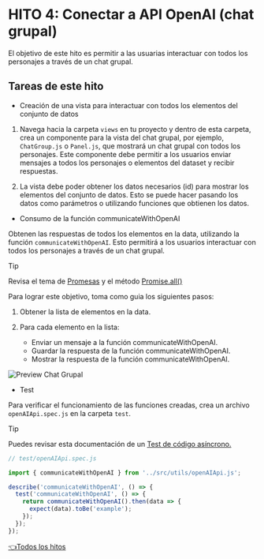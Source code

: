 # **HITO 4:** Conectar a API OpenAI (chat grupal)

El objetivo de este hito es permitir a las usuarias interactuar con
todos los personajes a través de un chat grupal.

## Tareas de este hito

* Creación de una vista para interactuar con todos los elementos
del conjunto de datos

1. Navega hacia la carpeta ```views``` en tu proyecto y dentro de
esta carpeta, crea un componente para la vista del chat grupal,
por ejemplo, ```ChatGroup.js``` o ```Panel.js```,
que mostrará un chat grupal con todos los personajes.
Este componente debe permitir a los usuarios enviar
mensajes a todos los personajes o elementos del dataset
y recibir respuestas.

2. La vista debe poder obtener los datos necesarios (id) para
mostrar los elementos del conjunto de datos.
Esto se puede hacer pasando los datos como parámetros o utilizando
funciones que obtienen los datos.

* Consumo de la función communicateWithOpenAI

Obtenen las respuestas de todos los elementos en la data, utilizando la función ```communicateWithOpenAI```.
Esto permitirá a los usuarios interactuar con todos los personajes a través
de un chat grupal.

> [!TIP]
> Revisa el tema de
[Promesas](https://curriculum.laboratoria.la/es/topics/javascript/async/promises)
y el método
[Promise.all()](https://developer.mozilla.org/es/docs/Web/JavaScript/Reference/Global_Objects/Promise/all)

Para lograr este objetivo, toma como guia los siguientes pasos:

1. Obtener la lista de elementos en la data.

2. Para cada elemento en la lista:

   - Enviar un mensaje a la función communicateWithOpenAI.
   - Guardar la respuesta de la función communicateWithOpenAI.
   - Mostrar la respuesta de la función communicateWithOpenAI.

![Preview Chat Grupal](./assets/previewGrupalChat.gif)

* Test

Para verificar el funcionamiento de las funciones creadas, crea un archivo
```openAIApi.spec.js``` en la carpeta ```test```.

> [!TIP]
> Puedes revisar esta documentación de un [Test de código asíncrono.](https://jestjs.io/es-ES/docs/asynchronous)

``` js
// test/openAIApi.spec.js

import { communicateWithOpenAI } from '../src/utils/openAIApi.js';

describe('communicateWithOpenAI', () => {
  test('communicateWithOpenAI', () => {
    return communicateWithOpenAI().then(data => {
      expect(data).toBe('example');
    });
  });
});

```

[👈Todos los hitos](../README.md#6-hitos)

